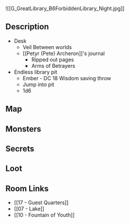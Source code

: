 ![[G_GreatLibrary_B6ForbiddenLibrary_Night.jpg]]
## Description

* Desk
	* Veil Between worlds
	* [[Petyr (Pete) Archeron]]'s journal
		* Ripped out pages
		* Arms of Betrayers
 * Endless library pit
	 * Ember - DC 18 Wisdom saving throw
	 * Jump into pit
	 * 1d6
## Map

## Monsters

## Secrets

## Loot

## Room Links

*  [[17 - Guest Quarters]]
*  [[07 - Lake]]
*  [[10 - Fountain of Youth]]